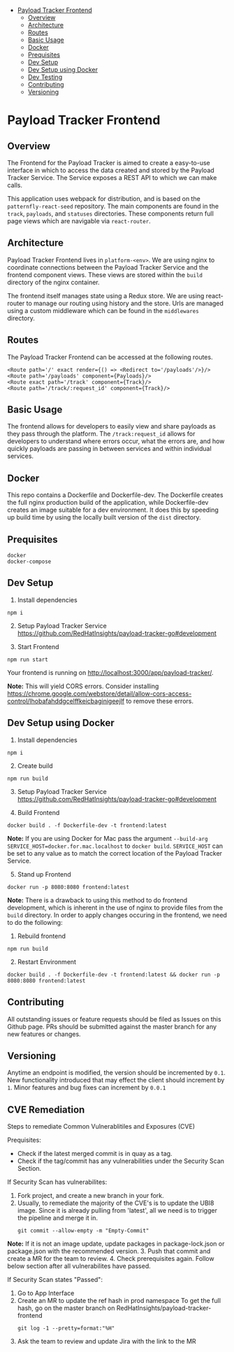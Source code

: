 - [Payload Tracker Frontend](#payload-tracker-frontend)
  - [Overview](#overview)
  - [Architecture](#architecture)
  - [Routes](#routes)
  - [Basic Usage](#basic-usage)
  - [Docker](#docker)
  - [Prequisites](#prequisites)
  - [Dev Setup](#dev-setup)
  - [Dev Setup using Docker](#dev-setup-using-docker)
  - [Dev Testing](#dev-testing)
  - [Contributing](#contributing)
  - [Versioning](#versioning)

Payload Tracker Frontend
===========================================


Overview
--------------------

The Frontend for the Payload Tracker is aimed to create a easy-to-use interface in which to access the data created and stored by the Payload Tracker Service. The Service exposes a REST API to which we can make calls.

This application uses webpack for distribution, and is based on the `patternfly-react-seed` repository. The main components are found in the `track`, `payloads`, and `statuses` directories. These components return full page views which are navigable via `react-router`.


Architecture
--------------------

Payload Tracker Frontend lives in `platform-<env>`. We are using nginx to coordinate connections between the Payload Tracker Service and the frontend component views. These views are stored within the `build` directory of the nginx container.

The frontend itself manages state using a Redux store. We are using react-router to manage our routing using history and the store. Urls are managed using a custom middleware which can be found in the `middlewares` directory.


Routes
--------------------

The Payload Tracker Frontend can be accessed at the following routes.
```
<Route path='/' exact render={() => <Redirect to='/payloads'/>}/>
<Route path='/payloads' component={Payloads}/>
<Route exact path='/track' component={Track}/>
<Route path='/track/:request_id' component={Track}/>

```


Basic Usage
--------------------

The frontend allows for developers to easily view and share payloads as they pass through the platform. The `/track:request_id` allows for developers to understand where errors occur, what the errors are, and how quickly payloads are passing in between services and within individual services.


Docker
--------------------

This repo contains a Dockerfile and Dockerfile-dev. The Dockerfile creates the full nginx production build of the application, while Dockerfile-dev creates an image suitable for a dev environment. It does this by speeding up build time by using the locally built version of the `dist` directory.


Prequisites
--------------------
    docker
    docker-compose


Dev Setup
--------------------
1. Install dependencies
```
npm i
```

2. Setup Payload Tracker Service <https://github.com/RedHatInsights/payload-tracker-go#development>

3. Start Frontend
```
npm run start
```

Your frontend is running on [http://localhost:3000/app/payload-tracker/](http://localhost:3000/app/payload-tracker/).

**Note:** This will yield CORS errors. Consider installing <https://chrome.google.com/webstore/detail/allow-cors-access-control/lhobafahddgcelffkeicbaginigeejlf> to remove these errors.

Dev Setup using Docker
--------------------
1. Install dependencies
```
npm i
```

2. Create build
```
npm run build
```

3. Setup Payload Tracker Service <https://github.com/RedHatInsights/payload-tracker-go#development>

4. Build Frontend
```
docker build . -f Dockerfile-dev -t frontend:latest
```

**Note:** If you are using Docker for Mac pass the argument `--build-arg SERVICE_HOST=docker.for.mac.localhost` to `docker build`. `SERVICE_HOST` can be set to any value as to match the correct location of the Payload Tracker Service.

5. Stand up Frontend
```
docker run -p 8080:8080 frontend:latest
```

**Note:** There is a drawback to using this method to do frontend development, which is inherent in the use of nginx to provide files from the `build` directory. In order to apply changes occuring in the frontend, we need to do the following:

1. Rebuild frontend
```
npm run build
```

2. Restart Environment
```
docker build . -f Dockerfile-dev -t frontend:latest && docker run -p 8080:8080 frontend:latest
```

Contributing
--------------------
All outstanding issues or feature requests should be filed as Issues on this Github
page. PRs should be submitted against the master branch for any new features or changes.


Versioning
--------------------
Anytime an endpoint is modified, the version should be incremented by `0.1`. New
functionality introduced that may effect the client should increment by `1`. Minor
features and bug fixes can increment by `0.0.1`

CVE Remediation
-------------------- 
Steps to remediate Common Vulnerablitiles and Exposures (CVE)

Prequisites: 
- Check if the latest merged commit is in quay as a tag. 
- Check if the tag/commit has any vulnerabilities under the Security Scan Section.

If Security Scan has vulnerabilites: 
1. Fork project, and create a new branch in your fork. 
2. Usually, to remediate the majority of the CVE's is to update the UBI8 image. Since it is already pulling from 'latest', all we need is to trigger the pipeline and merge it in. 
     ```
    git commit --allow-empty -m "Empty-Commit"
    ```
**Note:**  If it is not an image update, update packages in package-lock.json or package.json with the recommended version. 
3. Push that commit and create a MR for the team to review. 
4. Check prerequisites again. Follow below section after all vulnerabilites have passed. 

If Security Scan states "Passed":
1.  Go to App Interface
2.  Create an MR to update the ref hash in prod namespace
    To get the full hash, go on the master branch on RedHatInsights/payload-tracker-frontend 
    ```
    git log -1 --pretty=format:"%H"
    ```
3. Ask the team to review and update Jira with the link to the MR



